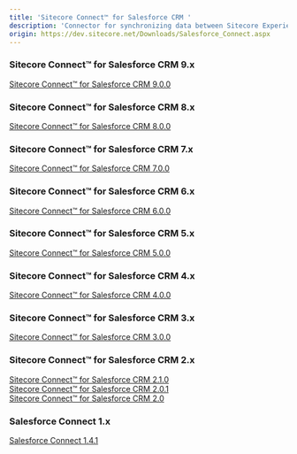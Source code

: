```yaml
---
title: 'Sitecore Connect™ for Salesforce CRM '
description: 'Connector for synchronizing data between Sitecore Experience Platform and Salesforce CRM.'
origin: https://dev.sitecore.net/Downloads/Salesforce_Connect.aspx
---
```

### Sitecore Connect™ for Salesforce CRM 9.x
[Sitecore Connect™ for Salesforce CRM 9.0.0](/downloads/Salesforce_Connect/9x/Sitecore_Connect_for_Salesforce_CRM_900)

### Sitecore Connect™ for Salesforce CRM 8.x
[Sitecore Connect™ for Salesforce CRM 8.0.0](/downloads/Salesforce_Connect/8x/Sitecore_Connect_for_Salesforce_CRM_800)

### Sitecore Connect™ for Salesforce CRM 7.x
[Sitecore Connect™ for Salesforce CRM 7.0.0](/downloads/Salesforce_Connect/7x/Sitecore_Connect_for_Salesforce_CRM_700)

### Sitecore Connect™ for Salesforce CRM 6.x
[Sitecore Connect™ for Salesforce CRM 6.0.0](/downloads/Salesforce_Connect/6x/Sitecore_Connect_for_Salesforce_CRM_600)

### Sitecore Connect™ for Salesforce CRM 5.x
[Sitecore Connect™ for Salesforce CRM 5.0.0](/downloads/Salesforce_Connect/5x/Sitecore_Connect_for_Salesforce_CRM_500)

### Sitecore Connect™ for Salesforce CRM 4.x
[Sitecore Connect™ for Salesforce CRM 4.0.0](/downloads/Salesforce_Connect/4x/Sitecore_Connect_for_Salesforce_CRM_400)

### Sitecore Connect™ for Salesforce CRM 3.x
[Sitecore Connect™ for Salesforce CRM 3.0.0](/downloads/Salesforce_Connect/3x/Sitecore_Connect_for_Salesforce_CRM_300)

### Sitecore Connect™ for Salesforce CRM 2.x
[Sitecore Connect™ for Salesforce CRM 2.1.0](/downloads/Salesforce_Connect/2x/Sitecore_Connect_for_Salesforce_CRM_210)\
[Sitecore Connect™ for Salesforce CRM 2.0.1](/downloads/Salesforce_Connect/2x/Sitecore_Connect_for_Salesforce_CRM_201)\
[Sitecore Connect™ for Salesforce CRM 2.0](/downloads/Salesforce_Connect/2x/Sitecore_Connect_for_Salesforce_CRM_20)

### Salesforce Connect 1.x
[Salesforce Connect 1.4.1](/downloads/Salesforce_Connect/Salesforce_Connect_1/Salesforce_Connect_1_4_1)